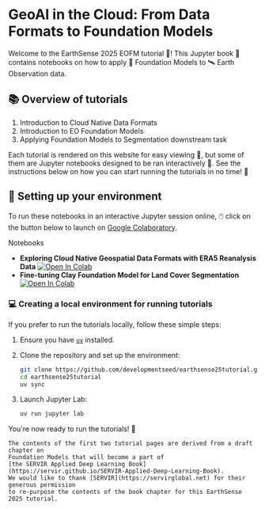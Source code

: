 # GeoAI in the Cloud: From Data Formats to Foundation Models

Welcome to the EarthSense 2025 EOFM tutorial 🥳! This Jupyter book 📖 contains notebooks on
how to apply 🧱 Foundation Models to 🛰️ Earth Observation data.

## 📚 Overview of tutorials

1. Introduction to Cloud Native Data Formats
2. Introduction to EO Foundation Models
3. Applying Foundation Models to Segmentation downstream task

Each tutorial is rendered on this website for easy viewing 👀, but some of them are
Jupyter notebooks designed to be ran interactively 💫. See the instructions below on how
you can start running the tutorials in no time! 🚀

## 🌠 Setting up your environment

To run these notebooks in an interactive Jupyter session online, 🖱️ click on the button
below to launch on
[Google Colaboratory](https://colab.google).

Notebooks
- **Exploring Cloud Native Geospatial Data Formats with ERA5 Reanalysis Data** [![Open In Colab](https://colab.research.google.com/assets/colab-badge.svg)](https://colab.research.google.com/github/developmentseed/earthsense25tutorial/blob/main/01_stac_and_zarr.ipynb)
- **Fine-tuning Clay Foundation Model for Land Cover Segmentation** [![Open In Colab](https://colab.research.google.com/assets/colab-badge.svg)](https://colab.research.google.com/github/developmentseed/earthsense25tutorial/blob/main/03_EOFM_finetuning.ipynb)

### 💻 Creating a local environment for running tutorials

If you prefer to run the tutorials locally, follow these simple steps:

1. Ensure you have [`uv`](https://docs.astral.sh/uv/getting-started/installation) installed.

2. Clone the repository and set up the environment:

   ```bash
   git clone https://github.com/developmentseed/earthsense25tutorial.git
   cd earthsense25tutorial
   uv sync
   ```

3. Launch Jupyter Lab:

   ```bash
   uv run jupyter lab
   ```

You're now ready to run the tutorials! 🎉


```{admonition} Acknowledgements
The contents of the first two tutorial pages are derived from a draft chapter on
Foundation Models that will become a part of
[the SERVIR Applied Deep Learning Book](https://servir.github.io/SERVIR-Applied-Deep-Learning-Book).
We would like to thank [SERVIR](https://servirglobal.net) for their generous permission
to re-purpose the contents of the book chapter for this EarthSense 2025 tutorial.
```
